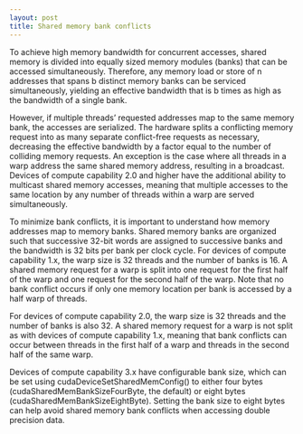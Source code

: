```yaml
---
layout: post
title: Shared memory bank conflicts
---
```



To achieve high memory bandwidth for concurrent accesses, shared memory is divided into equally sized memory modules (banks) that can be accessed simultaneously. Therefore, any memory load or store of n addresses that spans b distinct memory banks can be serviced simultaneously, yielding an effective bandwidth that is b times as high as the bandwidth of a single bank.

However, if multiple threads’ requested addresses map to the same memory bank, the accesses are serialized. The hardware splits a conflicting memory request into as many separate conflict-free requests as necessary, decreasing the effective bandwidth by a factor equal to the number of colliding memory requests. An exception is the case where all threads in a warp address the same shared memory address, resulting in a broadcast. Devices of compute capability 2.0 and higher have the additional ability to multicast shared memory accesses, meaning that multiple accesses to the same location by any number of threads within a warp are served simultaneously.

To minimize bank conflicts, it is important to understand how memory addresses map to memory banks. Shared memory banks are organized such that successive 32-bit words are assigned to successive banks and the bandwidth is 32 bits per bank per clock cycle. For devices of compute capability 1.x, the warp size is 32 threads and the number of banks is 16. A shared memory request for a warp is split into one request for the first half of the warp and one request for the second half of the warp. Note that no bank conflict occurs if only one memory location per bank is accessed by a half warp of threads.

For devices of compute capability 2.0, the warp size is 32 threads and the number of banks is also 32. A shared memory request for a warp is not split as with devices of compute capability 1.x, meaning that bank conflicts can occur between threads in the first half of a warp and threads in the second half of the same warp.

Devices of compute capability 3.x have configurable bank size, which can be set using cudaDeviceSetSharedMemConfig() to either four bytes (cudaSharedMemBankSizeFourByte, the default) or eight bytes (cudaSharedMemBankSizeEightByte). Setting the bank size to eight bytes can help avoid shared memory bank conflicts when accessing double precision data.

